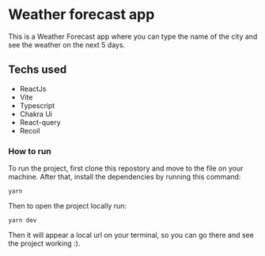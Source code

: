 # Weather forecast app

This is a Weather Forecast app where you can type the name of the city and see the weather on the next 5 days.

## Techs used

- ReactJs
- Vite
- Typescript
- Chakra Ui
- React-query
- Recoil

### How to run

To run the project, first clone this repostory and move to the file on your machine. After that, install the dependencies by running this command:

```
yarn
```

Then to open the project locally run:

```
yarn dev
```

Then it will appear a local url on your terminal, so you can go there and see the project working :).
